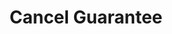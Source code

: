 ---
title: Cancel Guarantee
excerpt: Cancel guarantee of account. It can be useful for account reselling.
api:
  file: market.json
  operationId: accountsManaging.cancelGuarantee
hidden: false
---